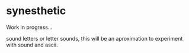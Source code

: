 synesthetic
===========

Work in progress...

sound letters or letter sounds, this will be an aproximation to experiment with sound and ascii.


